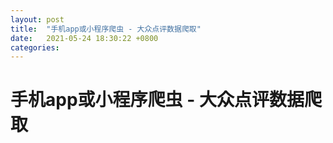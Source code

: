 ```yaml
---
layout: post
title:  "手机app或小程序爬虫 - 大众点评数据爬取"
date:   2021-05-24 18:30:22 +0800
categories:
---
```


# 手机app或小程序爬虫 - 大众点评数据爬取
